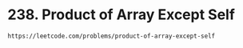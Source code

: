 # 238. Product of Array Except Self

```
https://leetcode.com/problems/product-of-array-except-self
```
